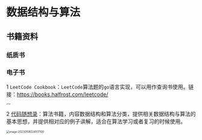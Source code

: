 # 数据结构与算法



## 书籍资料

### 纸质书

### 电子书

1 `LeetCode Cookbook`：`LeetCode`算法题的`go`语言实现，可以用作查询书使用。链接：https://books.halfrost.com/leetcode/

<img src="https://books.halfrost.com/leetcode/logo.png" alt="logo" style="zoom: 25%;" />

2  [代码随想录](https://programmercarl.com/)：算法书籍，内容数据结构和算法分类，提供相关数据结构与算法的基本思想，并提供相对应的例子讲解，适合在算法学习或者复习的时候使用。

<img src="C:\Users\83573\AppData\Roaming\Typora\typora-user-images\image-20230108224517100.png" alt="image-20230108224517100" style="zoom: 50%;" />